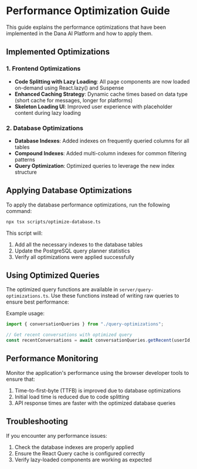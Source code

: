 # Performance Optimization Guide

This guide explains the performance optimizations that have been implemented in the Dana AI Platform and how to apply them.

## Implemented Optimizations

### 1. Frontend Optimizations

- **Code Splitting with Lazy Loading**: All page components are now loaded on-demand using React.lazy() and Suspense
- **Enhanced Caching Strategy**: Dynamic cache times based on data type (short cache for messages, longer for platforms)
- **Skeleton Loading UI**: Improved user experience with placeholder content during lazy loading

### 2. Database Optimizations

- **Database Indexes**: Added indexes on frequently queried columns for all tables
- **Compound Indexes**: Added multi-column indexes for common filtering patterns
- **Query Optimization**: Optimized queries to leverage the new index structure

## Applying Database Optimizations

To apply the database performance optimizations, run the following command:

```bash
npx tsx scripts/optimize-database.ts
```

This script will:
1. Add all the necessary indexes to the database tables
2. Update the PostgreSQL query planner statistics
3. Verify all optimizations were applied successfully

## Using Optimized Queries

The optimized query functions are available in `server/query-optimizations.ts`. Use these functions instead of writing raw queries to ensure best performance:

Example usage:

```typescript
import { conversationQueries } from "./query-optimizations";

// Get recent conversations with optimized query
const recentConversations = await conversationQueries.getRecent(userId, 10);
```

## Performance Monitoring

Monitor the application's performance using the browser developer tools to ensure that:

1. Time-to-first-byte (TTFB) is improved due to database optimizations
2. Initial load time is reduced due to code splitting
3. API response times are faster with the optimized database queries

## Troubleshooting

If you encounter any performance issues:

1. Check the database indexes are properly applied
2. Ensure the React Query cache is configured correctly
3. Verify lazy-loaded components are working as expected